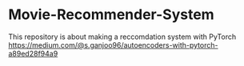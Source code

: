 # Movie-Recommender-System
This repository is about making a reccomdation system with PyTorch                                                https://medium.com/@s.ganjoo96/autoencoders-with-pytorch-a89ed28f94a9
